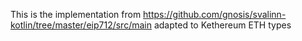 This is the implementation from https://github.com/gnosis/svalinn-kotlin/tree/master/eip712/src/main adapted to Kethereum ETH types